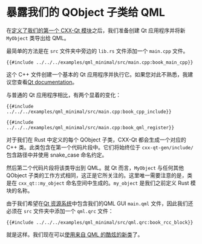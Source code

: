 <!--
SPDX-FileCopyrightText: 2022 Klarälvdalens Datakonsult AB, a KDAB Group company <info@kdab.com>
SPDX-FileContributor: Leon Matthes <leon.matthes@kdab.com>

SPDX-License-Identifier: MIT OR Apache-2.0
-->

# 暴露我们的 QObject 子类给 QML

在[定义了我们的第一个 CXX-Qt 模块](./2-our-first-cxx-qt-module.md)之后，我们准备创建 Qt 应用程序并将新 `MyObject` 类导出给 QML。

最简单的方法是在 `src` 文件夹中旁边的 `lib.rs` 文件添加一个 `main.cpp` 文件。

```cpp,ignore
{{#include ../../../examples/qml_minimal/src/main.cpp:book_main_cpp}}
```

这个 C++ 文件创建一个基本的 Qt 应用程序并执行它。如果您对此不熟悉，我建议您查看[Qt documentation](https://doc.qt.io/qt-5/gettingstarted.html)。

与普通的 Qt 应用程序相比，有两个显着的变化：

```cpp,ignore
{{#include ../../../examples/qml_minimal/src/main.cpp:book_cpp_include}}
```

```cpp,ignore
{{#include ../../../examples/qml_minimal/src/main.cpp:book_qml_register}}
```

对于我们在 Rust 中定义的每个 QObject 子类，CXX-Qt 都会生成一个对应的 C++ 类。此类包含在第一个代码片段中。它们将始终位于 `cxx-qt-gen/include/` 包含路径中并使用 snake_case 命名约定。

然后第二个代码片段将该类导出到 QML。就 Qt 而言，`MyObject` 与任何其他 QObject 子类的工作方式相同，这正是它所关注的。这里唯一需要注意的是，类是在 `cxx_qt::my_object` 命名空间中生成的。`my_object` 是我们之前定义 Rust 模块的名称。

由于我们希望在[Qt 资源系统](https://doc.qt.io/qt-5/resources.html)中包含我们的QML GUI `main.qml` 文件，因此我们还必须在 `src` 文件夹中添加一个 `qml.qrc` 文件：

```qrc,ignore
{{#include ../../../examples/qml_minimal/src/qml.qrc:book_rcc_block}}
```

就是这样。我们现在可以[使用来自 QML 的酷炫的新类](./4-qml-gui.md)了。
